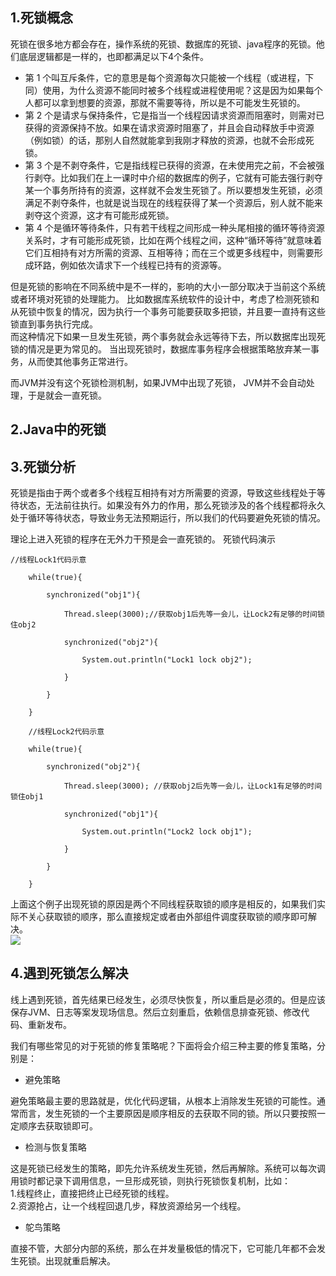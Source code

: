 ## 1.死锁概念

死锁在很多地方都会存在，操作系统的死锁、数据库的死锁、java程序的死锁。他们底层逻辑都是一样的，也即都满足以下4个条件。
* 第 1 个叫互斥条件，它的意思是每个资源每次只能被一个线程（或进程，下同）使用，为什么资源不能同时被多个线程或进程使用呢？这是因为如果每个人都可以拿到想要的资源，那就不需要等待，所以是不可能发生死锁的。
* 第 2 个是请求与保持条件，它是指当一个线程因请求资源而阻塞时，则需对已获得的资源保持不放。如果在请求资源时阻塞了，并且会自动释放手中资源（例如锁）的话，那别人自然就能拿到我刚才释放的资源，也就不会形成死锁。
* 第 3 个是不剥夺条件，它是指线程已获得的资源，在未使用完之前，不会被强行剥夺。比如我们在上一课时中介绍的数据库的例子，它就有可能去强行剥夺某一个事务所持有的资源，这样就不会发生死锁了。所以要想发生死锁，必须满足不剥夺条件，也就是说当现在的线程获得了某一个资源后，别人就不能来剥夺这个资源，这才有可能形成死锁。
* 第 4 个是循环等待条件，只有若干线程之间形成一种头尾相接的循环等待资源关系时，才有可能形成死锁，比如在两个线程之间，这种“循环等待”就意味着它们互相持有对方所需的资源、互相等待；而在三个或更多线程中，则需要形成环路，例如依次请求下一个线程已持有的资源等。

但是死锁的影响在不同系统中是不一样的，影响的大小一部分取决于当前这个系统或者环境对死锁的处理能力。
比如数据库系统软件的设计中，考虑了检测死锁和从死锁中恢复的情况，因为执行一个事务可能要获取多把锁，并且要一直持有这些锁直到事务执行完成。  
而这种情况下如果一旦发生死锁，两个事务就会永远等待下去，所以数据库出现死锁的情况是更为常见的。   当出现死锁时，数据库事务程序会根据策略放弃某一事务，从而使其他事务正常进行。  

而JVM并没有这个死锁检测机制，如果JVM中出现了死锁， JVM并不会自动处理，于是就会一直死锁。  



## 2.Java中的死锁



## 3.死锁分析
死锁是指由于两个或者多个线程互相持有对方所需要的资源，导致这些线程处于等待状态，无法前往执行。如果没有外力的作用，那么死锁涉及的各个线程都将永久处于循环等待状态，导致业务无法预期运行，所以我们的代码要避免死锁的情况。

理论上进入死锁的程序在无外力干预是会一直死锁的。
死锁代码演示
```
//线程Lock1代码示意

    while(true){

        synchronized("obj1"){

            Thread.sleep(3000);//获取obj1后先等一会儿，让Lock2有足够的时间锁住obj2

            synchronized("obj2"){

                System.out.println("Lock1 lock obj2");

            }

        }

    }

    //线程Lock2代码示意

    while(true){

        synchronized("obj2"){

            Thread.sleep(3000); //获取obj2后先等一会儿，让Lock1有足够的时间锁住obj1

            synchronized("obj1"){

                System.out.println("Lock2 lock obj1");

            }

        }

    }
```
上面这个例子出现死锁的原因是两个不同线程获取锁的顺序是相反的，如果我们实际不关心获取锁的顺序，那么直接规定或者由外部组件调度获取锁的顺序即可解决。  
![](https://cdn.jsdelivr.net/gh/flowscolors/resources-backup@main/img_bed/jvm-死锁截图.JPG)

## 4.遇到死锁怎么解决
线上遇到死锁，首先结果已经发生，必须尽快恢复，所以重启是必须的。但是应该保存JVM、日志等案发现场信息。然后立刻重启，依赖信息排查死锁、修改代码、重新发布。               

我们有哪些常见的对于死锁的修复策略呢？下面将会介绍三种主要的修复策略，分别是：

* 避免策略

避免策略最主要的思路就是，优化代码逻辑，从根本上消除发生死锁的可能性。通常而言，发生死锁的一个主要原因是顺序相反的去获取不同的锁。所以只要按照一定顺序去获取锁即可。

* 检测与恢复策略

这是死锁已经发生的策略，即先允许系统发生死锁，然后再解除。系统可以每次调用锁时都记录下调用信息，一旦形成死锁，则执行死锁恢复机制，比如：  
1.线程终止，直接把终止已经死锁的线程。  
2.资源抢占，让一个线程回退几步，释放资源给另一个线程。

* 鸵鸟策略

直接不管，大部分内部的系统，那么在并发量极低的情况下，它可能几年都不会发生死锁。出现就重启解决。 

